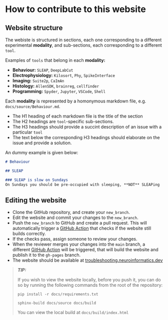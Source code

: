 # How to contribute to this website

## Website structure
The webiste is structured in sections, each one corresponding to a different experimental __modality__, and sub-sections, each corresponding to a different `tool`.

Examples of `tools` that belong in each __modality:__
* __Behaviour:__ `SLEAP`, `DeepLabCut`
* __Electrophysiology:__  `Kilosort`, `Phy`, `SpikeInterface`
* __Imaging:__ `Suite2p`, `CaImAn`
* __Histology:__ `AllenSDK`, `brainreg`, `cellfinder`
* __Programming:__ `Spyder`, `Jupyter`, `VSCode`, `Shell`
  
Each __modality__ is represented by a homonymous markdown file, e.g. `docs/source/Behaviour.md`.
* The H1 heading of each markdown file is the title of the section
* The H2 headings are `tool`-specific sub-sections.
* The H3 headings should provide a succint description of an issue with a particular `tool`
* The text below the corresponding H3 headings should elaborate on the issue and provide a solution.

An dummy example is given below:

```md
# Behaviour

## SLEAP

### SLEAP is slow on Sundays
On Sundays you should be pre-occupied with sleeping, **NOT** SLEAPing
```
  
## Editing the website
* Clone the GitHub repository, and create your `new_branch`.
* Edit the website and commit your changes to the `new_branch`.
* Push the `new_branch` to GitHub and create a pull request. This will automatically trigger a [GitHub Action](https://github.com/ammaraskar/sphinx-action) that checks if the website still builds correctly.
* If the checks pass, assign someone to review your changes. 
* When the reviewer merges your changes into the `main` branch, a different [GitHub Action](https://github.com/peaceiris/actions-gh-pages) will be triggered, that will build the website and publish it to the `gh-pages` branch.
* The website should be available at [troubleshooting.neuroinformatics.dev](https://troubleshooting.neuroinformatics.dev)

> **_TIP:_**
> 
> If you wish to view the website locally, before you push it, you can do so by running the following commands from the root of the repository:
> 
> `pip install -r docs/requirements.txt`
> 
> `sphinx-build docs/source docs/build`
> 
> You can view the local build at `docs/build/index.html`